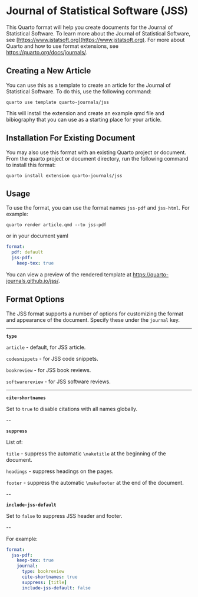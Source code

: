 # Journal of Statistical Software (JSS)

This Quarto format will help you create documents for the Journal of Statistical Software. To learn more about the Journal of Statistical Software, see [https://www.jstatsoft.org](https://www.jstatsoft.org). For more about Quarto and how to use format extensions, see <https://quarto.org/docs/journals/>.

## Creating a New Article

You can use this as a template to create an article for the Journal of Statistical Software. To do this, use the following command:

```quarto use template quarto-journals/jss```

This will install the extension and create an example qmd file and bibiography that you can use as a starting place for your article.


## Installation For Existing Document

You may also use this format with an existing Quarto project or document. From the quarto project or document directory, run the following command to install this format:

```quarto install extension quarto-journals/jss```

## Usage 

To use the format, you can use the format names `jss-pdf` and `jss-html`. For example:

```quarto render article.qmd --to jss-pdf```

or in your document yaml

```yaml
format:
  pdf: default
  jss-pdf:
    keep-tex: true    
```

You can view a preview of the rendered template at <https://quarto-journals.github.io/jss/>. 

## Format Options

The JSS format supports a number of options for customizing the format and appearance of the document. Specify these under the `journal` key.

---

**`type`**

`article` - default, for JSS article.

`codesnippets` - for JSS code snippets.

`bookreview` - for JSS book reviews.

`softwarereview` - for JSS software reviews.

---

**`cite-shortnames`**

Set to `true` to disable citations with all names globally.

--

**`suppress`**

List of:

`title` - suppress the automatic `\maketitle` at the beginning of the document.

`headings` - suppress headings on the pages.

`footer` - suppress the automatic `\makefooter` at the end of the document.

--

**`include-jss-default`**

Set to `false` to suppress JSS header and footer.

--

For example:

```yaml
format:
  jss-pdf:
    keep-tex: true
    journal:
      type: bookreview
      cite-shortnames: true
      suppress: [title]
      include-jss-default: false
```